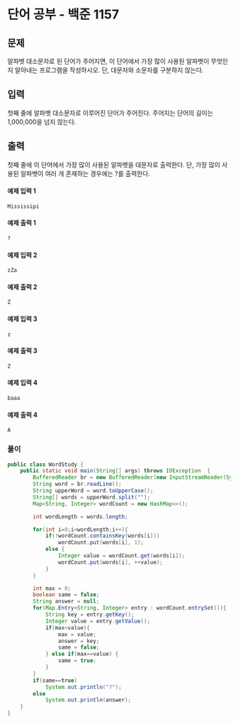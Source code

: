 # 단어 공부 - 백준 1157 

## 문제

알파벳 대소문자로 된 단어가 주어지면, 이 단어에서 가장 많이 사용된 알파벳이 무엇인지 알아내는 프로그램을 작성하시오. 단, 대문자와 소문자를 구분하지 않는다.

## 입력

첫째 줄에 알파벳 대소문자로 이루어진 단어가 주어진다. 주어지는 단어의 길이는 1,000,000을 넘지 않는다.

## 출력

첫째 줄에 이 단어에서 가장 많이 사용된 알파벳을 대문자로 출력한다. 단, 가장 많이 사용된 알파벳이 여러 개 존재하는 경우에는 ?를 출력한다.

#### 예제 입력 1 

```
Mississipi
```

#### 예제 출력 1 

```
?
```

#### 예제 입력 2 

```
zZa
```

#### 예제 출력 2 

```
Z
```

#### 예제 입력 3 

```
z
```

#### 예제 출력 3 

```
Z
```

#### 예제 입력 4 

```
baaa
```

#### 예제 출력 4 

```
A
```

### 풀이

```java
public class WordStudy {
    public static void main(String[] args) throws IOException  {
        BufferedReader br = new BufferedReader(new InputStreamReader(System.in));
        String word = br.readLine();
        String upperWord = word.toUpperCase();
        String[] words = upperWord.split("");
        Map<String, Integer> wordCount = new HashMap<>();

        int wordLength = words.length;

        for(int i=0;i<wordLength;i++){
            if(!wordCount.containsKey(words[i]))
                wordCount.put(words[i], 1);
            else {
                Integer value = wordCount.get(words[i]);
                wordCount.put(words[i], ++value);
            }
        }

        int max = 0;
        boolean same = false;
        String answer = null;
        for(Map.Entry<String, Integer> entry : wordCount.entrySet()){
            String key = entry.getKey();
            Integer value = entry.getValue();
            if(max<value){
                max = value;
                answer = key;
                same = false;
            } else if(max==value) {
                same = true;
            }
        }
        if(same==true)
            System.out.println("?");
        else
            System.out.println(answer);
    }
}
```

